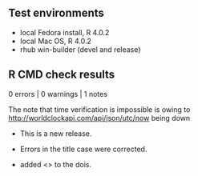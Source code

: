 ## Test environments
* local Fedora install, R 4.0.2
* local Mac OS, R 4.0.2
* rhub win-builder (devel and release)

## R CMD check results

0 errors | 0 warnings | 1 notes

The note that time verification is impossible is owing to http://worldclockapi.com/api/json/utc/now being down

* This is a new release. 

* Errors in the title case were corrected.
* added <> to the dois.
